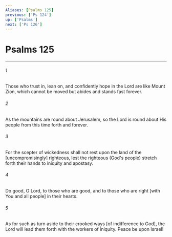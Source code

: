 ```yaml
---
Aliases: [Psalms 125]
previous: ['Ps 124']
up: ['Psalms']
next: ['Ps 126']
---
```

# Psalms 125

***














###### 1 






Those who trust in, lean on, and confidently hope in the Lord are like Mount Zion, which cannot be moved but abides and stands fast forever. 













###### 2 






As the mountains are round about Jerusalem, so the Lord is round about His people from this time forth and forever. 













###### 3 






For the scepter of wickedness shall not rest upon the land of the [uncompromisingly] righteous, lest the righteous (God's people) stretch forth their hands to iniquity and apostasy. 













###### 4 






Do good, O Lord, to those who are good, and to those who are right [with You and all people] in their hearts. 













###### 5 






As for such as turn aside to their crooked ways [of indifference to God], the Lord will lead them forth with the workers of iniquity. Peace be upon Israel!
